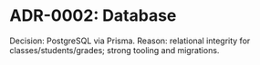 # ADR-0002: Database

Decision: PostgreSQL via Prisma. Reason: relational integrity for classes/students/grades; strong tooling and migrations.

